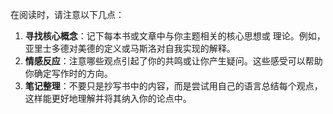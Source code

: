 在阅读时，请注意以下几点：

1. **寻找核心概念**：记下每本书或文章中与你主题相关的核心思想或 理论。例如，亚里士多德对美德的定义或马斯洛对自我实现的解释。
2. **情感反应**：注意哪些观点引起了你的共鸣或让你产生疑问。这些感受可以帮助你确定写作时的方向。
3. **笔记整理**：不要只是抄写书中的内容，而是尝试用自己的语言总结每个观点，这样能更好地理解并将其纳入你的论点中。

